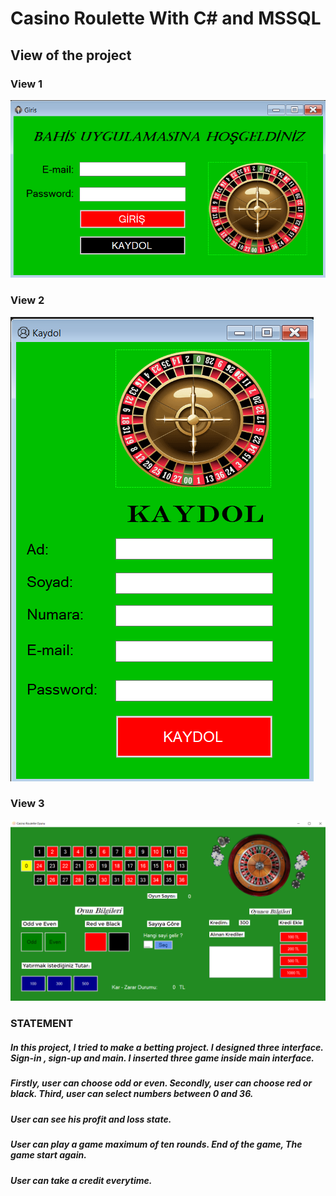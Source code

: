# Casino Roulette With C# and MSSQL
## View of the project
### View 1
![View](https://github.com/codepumps/Casino-Roulette/blob/master/sign-in.png)
### View 2
![View](https://github.com/codepumps/Casino-Roulette/blob/master/sing-up.png)
### View 3
![View](https://github.com/codepumps/Casino-Roulette/blob/master/roulette.png)
### STATEMENT
##### In this project, I tried to make a betting project. I designed three interface. Sign-in , sign-up and main. I inserted three game inside main interface.
##### Firstly, user can choose odd or even. Secondly, user can choose red or black. Third, user can select numbers between 0 and 36.
##### User can see his profit and loss state.
##### User can play a game maximum of ten rounds. End of the game, The game start again.
##### User can take a credit everytime.
